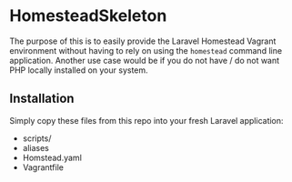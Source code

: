 # HomesteadSkeleton

The purpose of this is to easily provide the Laravel Homestead Vagrant environment without
having to rely on using the ```homestead``` command line application. Another use case would
be if you do not have / do not want PHP locally installed on your system.

## Installation

Simply copy these files from this repo into your fresh Laravel application:

* scripts/
* aliases
* Homstead.yaml
* Vagrantfile